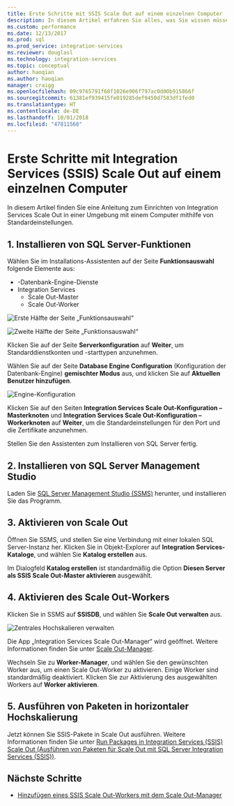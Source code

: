 ```yaml
---
title: Erste Schritte mit SSIS Scale Out auf einem einzelnen Computer | Microsoft-Dokumentation
description: In diesem Artikel erfahren Sie alles, was Sie wissen müssen, um in SSIS Scale Out auf einem einzelnen Computer einzusteigen.
ms.custom: performance
ms.date: 12/13/2017
ms.prod: sql
ms.prod_service: integration-services
ms.reviewer: douglasl
ms.technology: integration-services
ms.topic: conceptual
author: haoqian
ms.author: haoqian
manager: craigg
ms.openlocfilehash: 09c9765791f68f1026e906f797ac0d00b915866f
ms.sourcegitcommit: 61381ef939415fe019285def9450d7583df1fed0
ms.translationtype: HT
ms.contentlocale: de-DE
ms.lasthandoff: 10/01/2018
ms.locfileid: "47811568"
---
```

# <a name="get-started-with-integration-services-ssis-scale-out-on-a-single-computer"></a>Erste Schritte mit Integration Services (SSIS) Scale Out auf einem einzelnen Computer
In diesem Artikel finden Sie eine Anleitung zum Einrichten von Integration Services Scale Out in einer Umgebung mit einem Computer mithilfe von Standardeinstellungen.

## <a name="1-install-sql-server-features"></a>1. Installieren von SQL Server-Funktionen
Wählen Sie im Installations-Assistenten auf der Seite **Funktionsauswahl** folgende Elemente aus:
-   -Datenbank-Engine-Dienste
-   Integration Services
    -   Scale Out-Master
    -   Scale Out-Worker

![Erste Hälfte der Seite „Funktionsauswahl“](media/feature-select-onebox1.PNG)

![Zweite Hälfte der Seite „Funktionsauswahl“](media/feature-select-onebox2.PNG)

Klicken Sie auf der Seite **Serverkonfiguration** auf **Weiter**, um Standarddienstkonten und -starttypen anzunehmen.

Wählen Sie auf der Seite **Database Engine Configuration** (Konfiguration der Datenbank-Engine) **gemischter Modus** aus, und klicken Sie auf **Aktuellen Benutzer hinzufügen**. 

![Engine-Konfiguration](media/engine-config.PNG)

Klicken Sie auf den Seiten **Integration Services Scale Out-Konfiguration – Masterknoten** und **Integration Services Scale Out-Konfiguration – Workerknoten** auf **Weiter**, um die Standardeinstellungen für den Port und die Zertifikate anzunehmen.

Stellen Sie den Assistenten zum Installieren von SQL Server fertig.

## <a name="2-install-sql-server-management-studio"></a>2. Installieren von SQL Server Management Studio

Laden Sie [SQL Server Management Studio (SSMS)](../../ssms/download-sql-server-management-studio-ssms.md) herunter, und installieren Sie das Programm.

## <a name="3-enable-scale-out"></a>3. Aktivieren von Scale Out
Öffnen Sie SSMS, und stellen Sie eine Verbindung mit einer lokalen SQL Server-Instanz her.
Klicken Sie in Objekt-Explorer auf **Integration Services-Kataloge**, und wählen Sie **Katalog erstellen** aus.

Im Dialogfeld **Katalog erstellen** ist standardmäßig die Option **Diesen Server als SSIS Scale Out-Master aktivieren** ausgewählt.

## <a name="4-enable-a-scale-out-worker"></a>4. Aktivieren des Scale Out-Workers
Klicken Sie in SSMS auf **SSISDB**, und wählen Sie **Scale Out verwalten** aus. 

![Zentrales Hochskalieren verwalten](media/manage-scale-out.PNG)

Die App „Integration Services Scale Out-Manager“ wird geöffnet. Weitere Informationen finden Sie unter [Scale Out-Manager](integration-services-ssis-scale-out-manager.md).

Wechseln Sie zu **Worker-Manager**, und wählen Sie den gewünschten Worker aus, um einen Scale Out-Worker zu aktivieren. Einige Worker sind standardmäßig deaktiviert. Klicken Sie zur Aktivierung des ausgewählten Workers auf **Worker aktivieren**.

## <a name="5-run-packages-in-scale-out"></a>5. Ausführen von Paketen in horizontaler Hochskalierung
Jetzt können Sie SSIS-Pakete in Scale Out ausführen. Weitere Informationen finden Sie unter [Run Packages in Integration Services (SSIS) Scale Out (Ausführen von Paketen für Scale Out mit SQL Server Integration Services (SSIS))](run-packages-in-integration-services-ssis-scale-out.md).

## <a name="next-steps"></a>Nächste Schritte
-   [Hinzufügen eines SSIS Scale Out-Workers mit dem Scale Out-Manager](add-scale-out-worker.md)
